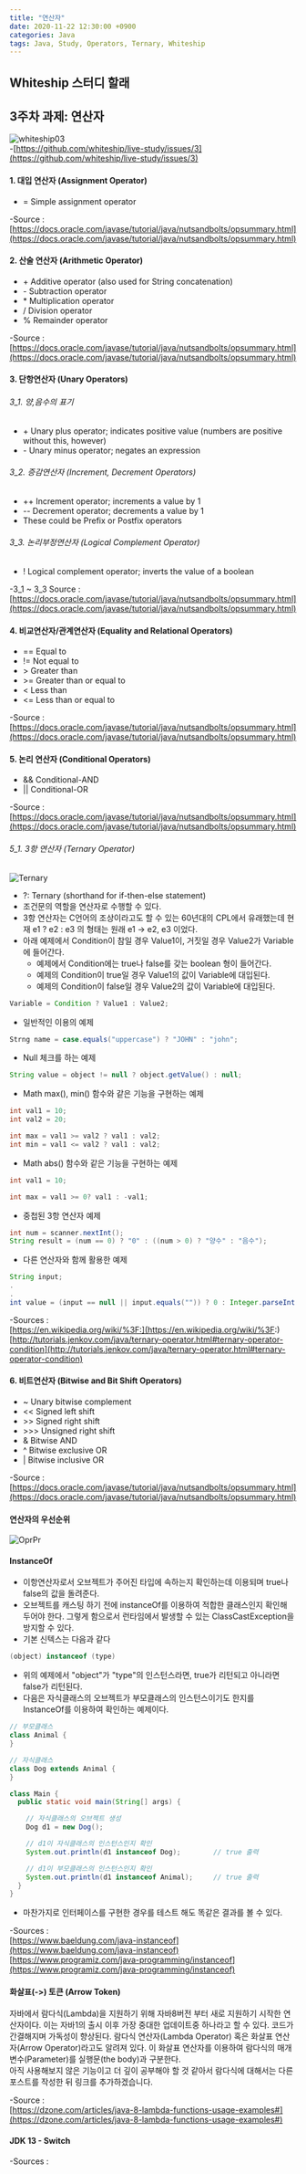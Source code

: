 ```yaml
---
title: "연산자"
date: 2020-11-22 12:30:00 +0900
categories: Java
tags: Java, Study, Operators, Ternary, Whiteship
---
```


## Whiteship 스터디 할래

## 3주차 과제: 연산자
![whiteship03](https://raw.githubusercontent.com/372dev/372dev.github.io/master/_posts/imgs/whiteship03.PNG)  
-[https://github.com/whiteship/live-study/issues/3](https://github.com/whiteship/live-study/issues/3)  

#### 1. 대입 연산자 (Assignment Operator)
* = Simple assignment operator  

-Source : [https://docs.oracle.com/javase/tutorial/java/nutsandbolts/opsummary.html](https://docs.oracle.com/javase/tutorial/java/nutsandbolts/opsummary.html)  

#### 2. 산술 연산자 (Arithmetic Operator)
* \+ Additive operator (also used for String concatenation)
* \- Subtraction operator
* \* Multiplication operator
* / Division operator
* % Remainder operator  

-Source : [https://docs.oracle.com/javase/tutorial/java/nutsandbolts/opsummary.html](https://docs.oracle.com/javase/tutorial/java/nutsandbolts/opsummary.html)  

#### 3. 단항연산자 (Unary Operators)

###### 3_1. 양,음수의 표기
* \+ Unary plus operator; indicates positive value (numbers are positive without this, however)
* \- Unary minus operator; negates an expression  

###### 3_2. 증감연산자 (Increment, Decrement Operators)
* \+\+ Increment operator; increments a value by 1
* \-\- Decrement operator; decrements a value by 1
* These could be Prefix or Postfix operators  

###### 3_3. 논리부정연산자 (Logical Complement Operator)
* ! Logical complement operator; inverts the value of a boolean  

-3\_1 \~ 3\_3 Source : [https://docs.oracle.com/javase/tutorial/java/nutsandbolts/opsummary.html](https://docs.oracle.com/javase/tutorial/java/nutsandbolts/opsummary.html)  

#### 4. 비교연산자/관계연산자 (Equality and Relational Operators)
* == Equal to
* != Not equal to
* \> Greater than
* \>\= Greater than or equal to
* \< Less than
* \<\= Less than or equal to  

-Source : [https://docs.oracle.com/javase/tutorial/java/nutsandbolts/opsummary.html](https://docs.oracle.com/javase/tutorial/java/nutsandbolts/opsummary.html)  

#### 5. 논리 연산자 (Conditional Operators)
* \&\& Conditional-AND
* \|\| Conditional-OR  

-Source : [https://docs.oracle.com/javase/tutorial/java/nutsandbolts/opsummary.html](https://docs.oracle.com/javase/tutorial/java/nutsandbolts/opsummary.html)  

###### 5_1. 3항 연산자 (Ternary Operator)
![Ternary](https://raw.githubusercontent.com/372dev/372dev.github.io/master/_posts/imgs/Ternary.png)  
* \?\: Ternary (shorthand for if-then-else statement)
* 조건문의 역할을 연산자로 수행할 수 있다.
* 3항 연산자는 C언어의 조상이라고도 할 수 있는 60년대의 CPL에서 유래했는데 현재 e1 ? e2 : e3 의 형태는 원래 e1 → e2, e3 이었다.
* 아래 예제에서 Condition이 참일 경우 Value1이, 거짓일 경우 Value2가 Variable에 들어간다.
  * 예제에서 Condition에는 true나 false를 갖는 boolean 형이 들어간다.
  * 예제의 Condition이 true일 경우 Value1의 값이 Variable에 대입된다.
  * 예제의 Condition이 false일 경우 Value2의 값이 Variable에 대입된다.

```Java
Variable = Condition ? Value1 : Value2;
```  
* 일반적인 이용의 예제  
```Java
Strng name = case.equals("uppercase") ? "JOHN" : "john";
```  
* Null 체크를 하는 예제  
```Java
String value = object != null ? object.getValue() : null;
```  
* Math max(), min() 함수와 같은 기능을 구현하는 예제  
```Java
int val1 = 10;
int val2 = 20;

int max = val1 >= val2 ? val1 : val2;
int min = val1 <= val2 ? val1 : val2;
```  
* Math abs() 함수와 같은 기능을 구현하는 예제  
```Java
int val1 = 10;

int max = val1 >= 0? val1 : -val1;
```  
* 중첩된 3항 연산자 예제  
```Java
int num = scanner.nextInt();
String result = (num == 0) ? "0" : ((num > 0) ? "양수" : "음수");
```  
* 다른 연산자와 함께 활용한 예제  
```Java
String input;
.
.
int value = (input == null || input.equals("")) ? 0 : Integer.parseInt(input);
```  

-Sources :  
[https://en.wikipedia.org/wiki/%3F:](https://en.wikipedia.org/wiki/%3F:)  
[http://tutorials.jenkov.com/java/ternary-operator.html#ternary-operator-condition](http://tutorials.jenkov.com/java/ternary-operator.html#ternary-operator-condition)  

#### 6. 비트연산자 (Bitwise and Bit Shift Operators)
* \~ Unary bitwise complement
* \<\< Signed left shift
* \>\> Signed right shift
* \>\>\> Unsigned right shift
* \& Bitwise AND
* \^ Bitwise exclusive OR
* \| Bitwise inclusive OR  

-Source : [https://docs.oracle.com/javase/tutorial/java/nutsandbolts/opsummary.html](https://docs.oracle.com/javase/tutorial/java/nutsandbolts/opsummary.html)  

#### 연산자의 우선순위
![OprPr](https://raw.githubusercontent.com/372dev/372dev.github.io/master/_posts/imgs/white03_oprpr.jpg)  


#### InstanceOf
* 이항연산자로서 오브젝트가 주어진 타입에 속하는지 확인하는데 이용되며 true나 false의 값을 돌려준다.
* 오브젝트를 캐스팅 하기 전에 instanceOf를 이용하여 적합한 클래스인지 확인해 두어야 한다. 그렇게 함으로서 런타임에서 발생할 수 있는 ClassCastException을 방지할 수 있다.
* 기본 신텍스는 다음과 같다  
```Java
(object) instanceof (type)
```  
* 위의 예제에서 "object"가 "type"의 인스턴스라면, true가 리턴되고 아니라면 false가 리턴된다.
* 다음은 자식클래스의 오브젝트가 부모클래스의 인스턴스이기도 한지를 InstanceOf를 이용하여 확인하는 예제이다.  
```Java
// 부모클래스
class Animal {
}

// 자식클래스
class Dog extends Animal {
}

class Main {
  public static void main(String[] args) {

    // 자식클래스의 오브젝트 생성
    Dog d1 = new Dog();

    // d1이 자식클래스의 인스턴스인지 확인
    System.out.println(d1 instanceof Dog);        // true 출력

    // d1이 부모클래스의 인스턴스인지 확인
    System.out.println(d1 instanceof Animal);     // true 출력
  }
}
```
* 마찬가지로 인터페이스를 구현한 경우를 테스트 해도 똑같은 결과를 볼 수 있다.  

-Sources :  
[https://www.baeldung.com/java-instanceof](https://www.baeldung.com/java-instanceof)  
[https://www.programiz.com/java-programming/instanceof](https://www.programiz.com/java-programming/instanceof)  

#### 화살표(->) 토큰 (Arrow Token)
자바에서 람다식(Lambda)을 지원하기 위해 자바8버전 부터 새로 지원하기 시작한 연산자이다. 이는 자바1의 출시 이후 가장 중대한 업데이트중 하나라고 할 수 있다. 코드가 간결해지며 가독성이 향상된다. 람다식 연산자(Lambda Operator) 혹은 화살표 연산자(Arrow Operator)라고도 알려져 있다. 이 화살표 연산자를 이용하여 람다식의 매개변수(Parameter)를 실행문(the body)과 구분한다.  
아직 사용해보지 않은 기능이고 더 깊이 공부해야 할 것 같아서 람다식에 대해서는 다른 포스트를 작성한 뒤 링크를 추가하겠습니다.  

-Source :  
[https://dzone.com/articles/java-8-lambda-functions-usage-examples#](https://dzone.com/articles/java-8-lambda-functions-usage-examples#)  

#### JDK 13 - Switch

-Sources :  
[]()  
[]()  